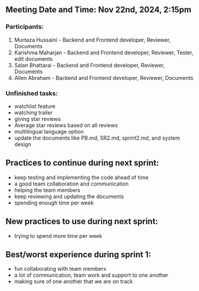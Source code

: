 ## Meeting Date and Time: Nov 22nd, 2024, 2:15pm

### Participants: 
  1. Murtaza Hussaini - Backend and Frontend developer, Reviewer, Documents
  2. Karishma Maharjan - Backend and Frontend developer, Reviewer, Tester, edit documents
  3. Salan Bhattarai - Backend and Frontend developer, Reviewer, Documents
  4. Allen Abraham - Backend and Frontend developer, Reviewer, Documents

### Unfinished tasks:
- watchlist feature
- watching trailer
- giving star reviews
- Average star reviews based on all reviews
- multilingual language option
- update the documents like PB.md, SR2.md, sprint2.md, and system design
  
## Practices to continue during next sprint:
- keep testing and implementing the code ahead of time
- a good team collaboration and communication
- helping the team members
- keep reviewing and updating the documents
- spending enough time per week

## New practices to use during next sprint:
- trying to spend more time per week

## Best/worst experience during sprint 1:
- fun collaborating with team members
- a lot of communication, team work and support to one another
- making sure of one another that we are on track
